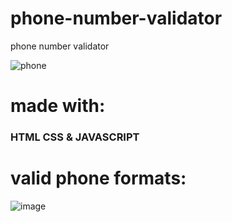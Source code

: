 # phone-number-validator

phone number validator

![phone](https://user-images.githubusercontent.com/88392191/166425994-c4c48ab9-9712-4960-88ea-5c049c3f2182.gif)

# made with:

<h3> HTML CSS & JAVASCRIPT</h3>

# valid phone formats:

![image](https://user-images.githubusercontent.com/88392191/166426613-e195f8a6-a697-4d8b-b9c5-4c6f303a2981.png)
